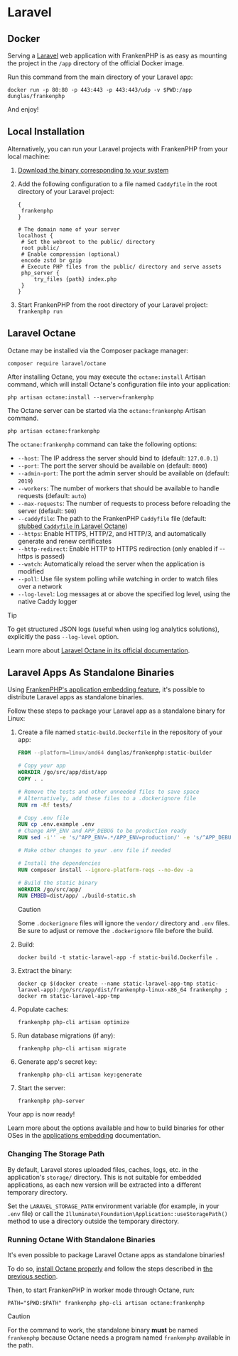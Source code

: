 # Laravel

## Docker

Serving a [Laravel](https://laravel.com) web application with FrankenPHP is as easy as mounting the project in the `/app` directory of the official Docker image.

Run this command from the main directory of your Laravel app:

```console
docker run -p 80:80 -p 443:443 -p 443:443/udp -v $PWD:/app dunglas/frankenphp
```

And enjoy!

## Local Installation

Alternatively, you can run your Laravel projects with FrankenPHP from your local machine:

1. [Download the binary corresponding to your system](../#standalone-binary)
2. Add the following configuration to a file named `Caddyfile` in the root directory of your Laravel project:

   ```caddyfile
   {
   	frankenphp
   }

   # The domain name of your server
   localhost {
   	# Set the webroot to the public/ directory
   	root public/
   	# Enable compression (optional)
   	encode zstd br gzip
   	# Execute PHP files from the public/ directory and serve assets
   	php_server {
   		try_files {path} index.php
   	}
   }
   ```

3. Start FrankenPHP from the root directory of your Laravel project: `frankenphp run`

## Laravel Octane

Octane may be installed via the Composer package manager:

```console
composer require laravel/octane
```

After installing Octane, you may execute the `octane:install` Artisan command, which will install Octane's configuration file into your application:

```console
php artisan octane:install --server=frankenphp
```

The Octane server can be started via the `octane:frankenphp` Artisan command.

```console
php artisan octane:frankenphp
```

The `octane:frankenphp` command can take the following options:

- `--host`: The IP address the server should bind to (default: `127.0.0.1`)
- `--port`: The port the server should be available on (default: `8000`)
- `--admin-port`: The port the admin server should be available on (default: `2019`)
- `--workers`: The number of workers that should be available to handle requests (default: `auto`)
- `--max-requests`: The number of requests to process before reloading the server (default: `500`)
- `--caddyfile`: The path to the FrankenPHP `Caddyfile` file (default: [stubbed `Caddyfile` in Laravel Octane](https://github.com/laravel/octane/blob/2.x/src/Commands/stubs/Caddyfile))
- `--https`: Enable HTTPS, HTTP/2, and HTTP/3, and automatically generate and renew certificates
- `--http-redirect`: Enable HTTP to HTTPS redirection (only enabled if --https is passed)
- `--watch`: Automatically reload the server when the application is modified
- `--poll`: Use file system polling while watching in order to watch files over a network
- `--log-level`: Log messages at or above the specified log level, using the native Caddy logger

> [!TIP]
> To get structured JSON logs (useful when using log analytics solutions), explicitly the pass `--log-level` option.

Learn more about [Laravel Octane in its official documentation](https://laravel.com/docs/octane).

## Laravel Apps As Standalone Binaries

Using [FrankenPHP's application embedding feature](embed.md), it's possible to distribute Laravel
apps as standalone binaries.

Follow these steps to package your Laravel app as a standalone binary for Linux:

1. Create a file named `static-build.Dockerfile` in the repository of your app:

   ```dockerfile
   FROM --platform=linux/amd64 dunglas/frankenphp:static-builder

   # Copy your app
   WORKDIR /go/src/app/dist/app
   COPY . .

   # Remove the tests and other unneeded files to save space
   # Alternatively, add these files to a .dockerignore file
   RUN rm -Rf tests/

   # Copy .env file
   RUN cp .env.example .env
   # Change APP_ENV and APP_DEBUG to be production ready
   RUN sed -i'' -e 's/^APP_ENV=.*/APP_ENV=production/' -e 's/^APP_DEBUG=.*/APP_DEBUG=false/' .env

   # Make other changes to your .env file if needed

   # Install the dependencies
   RUN composer install --ignore-platform-reqs --no-dev -a

   # Build the static binary
   WORKDIR /go/src/app/
   RUN EMBED=dist/app/ ./build-static.sh
   ```

   > [!CAUTION]
   >
   > Some `.dockerignore` files
   > will ignore the `vendor/` directory and `.env` files. Be sure to adjust or remove the `.dockerignore` file before the build.

2. Build:

   ```console
   docker build -t static-laravel-app -f static-build.Dockerfile .
   ```

3. Extract the binary:

   ```console
   docker cp $(docker create --name static-laravel-app-tmp static-laravel-app):/go/src/app/dist/frankenphp-linux-x86_64 frankenphp ; docker rm static-laravel-app-tmp
   ```

4. Populate caches:

   ```console
   frankenphp php-cli artisan optimize
   ```

5. Run database migrations (if any):

   ```console
   frankenphp php-cli artisan migrate
   ```

6. Generate app's secret key:

   ```console
   frankenphp php-cli artisan key:generate
   ```

7. Start the server:

   ```console
   frankenphp php-server
   ```

Your app is now ready!

Learn more about the options available and how to build binaries for other OSes in the [applications embedding](embed.md)
documentation.

### Changing The Storage Path

By default, Laravel stores uploaded files, caches, logs, etc. in the application's `storage/` directory.
This is not suitable for embedded applications, as each new version will be extracted into a different temporary directory.

Set the `LARAVEL_STORAGE_PATH` environment variable (for example, in your `.env` file) or call the `Illuminate\Foundation\Application::useStoragePath()` method to use a directory outside the temporary directory.

### Running Octane With Standalone Binaries

It's even possible to package Laravel Octane apps as standalone binaries!

To do so, [install Octane properly](#laravel-octane) and follow the steps described in [the previous section](#laravel-apps-as-standalone-binaries).

Then, to start FrankenPHP in worker mode through Octane, run:

```console
PATH="$PWD:$PATH" frankenphp php-cli artisan octane:frankenphp
```

> [!CAUTION]
>
> For the command to work, the standalone binary **must** be named `frankenphp`
> because Octane needs a program named `frankenphp` available in the path.
